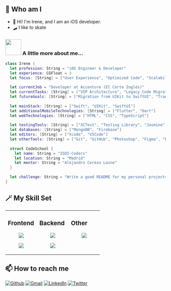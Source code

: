 ## 🐜 Who am I

- 👾 Hi! I'm Irene, and I am an iOS developer.
- 🛹 I like to skate

### <img src="https://media.giphy.com/media/VgCDAzcKvsR6OM0uWg/giphy.gif" width="50"> A little more about me...  

```swift
class Irene {
  let profession: String = "iOS Engineer & Developer"
  let experience: CGFloat = 3 
  let focus: [String] = ["User Experience", "Optimized Code", "Scalability"]
    
  let currentJob = "Developer at Accenture (El Corte Inglés)"
  let currentTasks: [String] = ["VIP Architecture", "Legacy Code Migration", "Technological Modernization"]
  let futureGoals: [String] = ["Migration from UIKit to SwiftUI", "Transition Documentation"]
    
  let mainStack: [String] = ["Swift", "UIKit", "SwiftUI"]
  let additionalMobileTechnologies: [String] = ["Flutter", "Dart"]
  let webTechnologies: [String] = ["HTML", "CSS", "TypeScript"]
    
  let testingTools: [String] = ["XCTest", "Testing Library", "Jasmine"]
  let databases: [String] = ["MongoDB", "Firebase"]
  let editors: [String] = ["Xcode", "VSCode"]
  let otherTools: [String] = ["Git", "GitHub", "Photoshop", "Figma", "Bitbucket"]
    
  struct CodeSchool {
    let name: String = "ISDI-Coders"
    let location: String = "Madrid"
    let mentor: String = "Alejandro Cerezo Lasne"
  }
    
  let challenge: String = "Write a good README for my personal projects :_)"
}
```

## 🪄 My Skill Set  


<table align="center"><tr><td valign="top" width="33%">


### Frontend  
<div align="center">  
<p align="center">
  <a href="https://skillicons.dev">
    <img src="https://skillicons.dev/icons?i=swift,flutter,dart" />
  </a>
</p>
<p align="center">
  <a href="https://skillicons.dev">
    <img src="https://skillicons.dev/icons?i=html,css,js,ts" />
  </a>
</p>
</div>
</td><td valign="top" width="33%">

### Backend  
<div align="center">  
<p align="center">
  <a href="https://skillicons.dev">
    <img src="https://skillicons.dev/icons?i=js,ts,express" />
  </a>
</p>
<p align="center">
  <a href="https://skillicons.dev">
    <img src="https://skillicons.dev/icons?i=mongodb,nodejs" />
  </a>
</p>
</div>
</td><td valign="top" width="33%">


### Other  
<div align="center">  
<p align="center">
  <a href="https://skillicons.dev">
    <img src="https://skillicons.dev/icons?i=git,github" />
  </a>
</p>
</div>

</td></tr></table>  


## 📫 How to reach me 

<a href="https://github.com/airinpopcorn" target="_blank"><img alt="Github" src="https://img.shields.io/badge/GitHub-%2312100E.svg?&style=for-the-badge&logo=Github&logoColor=white" /></a>
[![Gmail](https://img.shields.io/badge/Gmail-D14836?style=for-the-badge&logo=gmail&logoColor=white)](mailto:iavivas3@gmail.com) 
[![LinkedIn](https://img.shields.io/badge/linkedin-%230077B5.svg?style=for-the-badge&logo=linkedin&logoColor=white)](https://www.linkedin.com/in/irene-alonso-vivas/)
[![Twitter](https://img.shields.io/badge/ElonMuskThing-0A0A0A.svg?style=for-the-badge&logo=x&logoColor=white)](https://twitter.com/airinpopcorn) 






